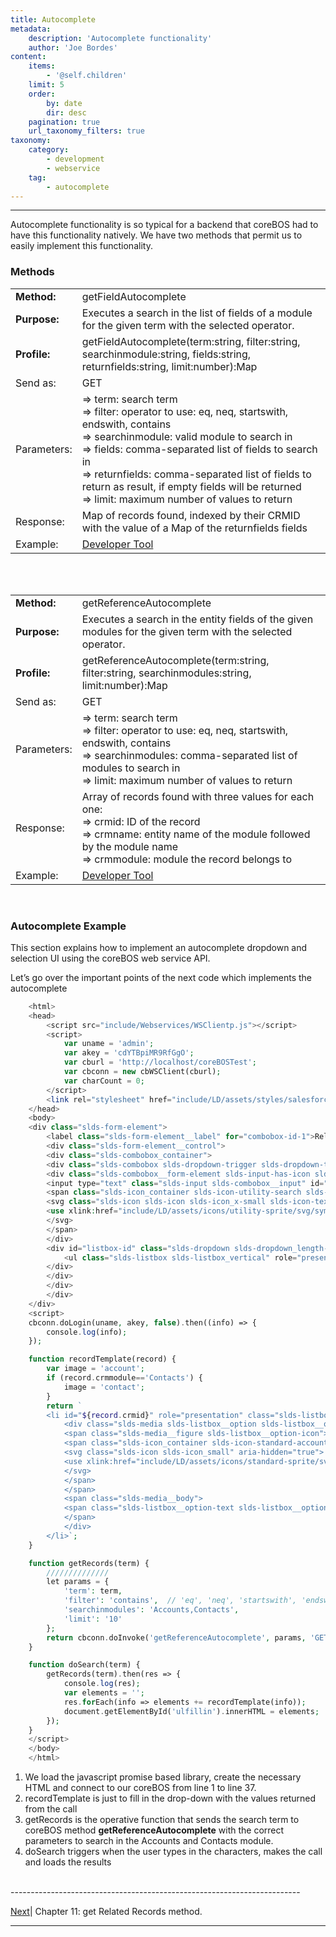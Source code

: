 ```yaml
---
title: Autocomplete
metadata:
    description: 'Autocomplete functionality'
    author: 'Joe Bordes'
content:
    items:
        - '@self.children'
    limit: 5
    order:
        by: date
        dir: desc
    pagination: true
    url_taxonomy_filters: true
taxonomy:
    category:
        - development
        - webservice
    tag:
        - autocomplete
---
```

---

Autocomplete functionality is so typical for a backend that coreBOS had
to have this functionality natively. We have two methods that permit us
to easily implement this functionality.

### Methods


<table class="table table-striped">
<tbody>
<tr>
<td><strong>Method:</strong></td>
<td>getFieldAutocomplete</th>
</tr>
<tr>
<td><strong>Purpose:</strong></td>
<td>Executes a search in the list of fields of a module for the given term with the selected operator.</th>
</tr>
<tr>
<td><strong>Profile:</strong></td>
<td>getFieldAutocomplete(term:string, filter:string, searchinmodule:string, fields:string, returnfields:string, limit:number):Map</td>
</tr>
<tr>
<td>Send as:</td>
<td>GET</td>
</tr>
<tr>
<td>Parameters:</td>
<td>=&gt; term: search term<br />
=&gt; filter: operator to use: eq, neq, startswith, endswith, contains<br />
=&gt; searchinmodule: valid module to search in<br />
=&gt; fields: comma-separated list of fields to search in<br />
=&gt; returnfields: comma-separated list of fields to return as result, if empty fields will be returned<br />
=&gt; limit: maximum number of values to return</td>
</tr>
<tr>
<td>Response:</td>
<td>Map of records found, indexed by their CRMID with the value of a Map of the returnfields fields</td>
</tr>
<tr>
<td>Example:</td>
<td><a href="https://github.com/tsolucio/coreBOSwsDevelopment/blob/master/testcode/334_getFieldAutocomplete.php">Developer Tool</a></td>
</tr>
</tbody>
</table>

<br>
<br>


<table class="table table-striped">
<tbody>
<tr>
<td><strong>Method:</strong></td>
<td>getReferenceAutocomplete</th>
</tr>
<tr>
<td><strong>Purpose:</strong></td>
<td>Executes a search in the entity fields of the given modules for the given term with the selected operator.</th>
</tr>
<tr>
<td><strong>Profile:</strong></td>
<td>getReferenceAutocomplete(term:string, filter:string, searchinmodules:string, limit:number):Map</td>
</tr>
<tr>
<td>Send as:</td>
<td>GET</td>
</tr>
<tr>
<td>Parameters:</td>
<td>=&gt; term: search term<br />
=&gt; filter: operator to use: eq, neq, startswith, endswith, contains<br />
=&gt; searchinmodules: comma-separated list of modules to search in<br />
=&gt; limit: maximum number of values to return</td>
</tr>
<tr>
<td>Response:</td>
<td>Array of records found with three values for each one:<br />
=&gt; crmid: ID of the record<br />
=&gt; crmname: entity name of the module followed by the module name<br />
=&gt; crmmodule: module the record belongs to</td>
</tr>
<tr>
<td>Example:</td>
<td><a href="https://github.com/tsolucio/coreBOSwsDevelopment/blob/master/testcode/334_getReferenceAutocomplete.php">Developer Tool</a></td>
</tr>
</tbody>
</table>

<br>

### Autocomplete Example

This section explains how to implement an autocomplete dropdown and
selection UI using the coreBOS web service API.

Let’s go over the important points of the next code which implements the
autocomplete
```php
    <html>
    <head>
        <script src="include/Webservices/WSClientp.js"></script>
        <script>
            var uname = 'admin';
            var akey = 'cdYTBpiMR9RfGgO';
            var cburl = 'http://localhost/coreBOSTest';
            var cbconn = new cbWSClient(cburl);
            var charCount = 0;
        </script>
        <link rel="stylesheet" href="include/LD/assets/styles/salesforce-lightning-design-system.css" type="text/css" />
    </head>
    <body>
    <div class="slds-form-element">
        <label class="slds-form-element__label" for="combobox-id-1">Relate to</label>
        <div class="slds-form-element__control">
        <div class="slds-combobox_container">
        <div class="slds-combobox slds-dropdown-trigger slds-dropdown-trigger_click" aria-expanded="false" aria-haspopup="listbox" role="combobox">
        <div class="slds-combobox__form-element slds-input-has-icon slds-input-has-icon_right" role="none">
        <input type="text" class="slds-input slds-combobox__input" id="combobox-id-1" aria-autocomplete="list" aria-controls="listbox-id-1" autoComplete="off" role="textbox" placeholder="Search..." onkeyup="charCount = this.value.length;if (charCount>3) { doSearch(this.value); }" />
        <span class="slds-icon_container slds-icon-utility-search slds-input__icon slds-input__icon_right">
        <svg class="slds-icon slds-icon slds-icon_x-small slds-icon-text-default" aria-hidden="true">
        <use xlink:href="include/LD/assets/icons/utility-sprite/svg/symbols.svg#search"></use>
        </svg>
        </span>
        </div>
        <div id="listbox-id" class="slds-dropdown slds-dropdown_length-with-icon-7 slds-dropdown_fluid" role="listbox" style="display:block;">
            <ul class="slds-listbox slds-listbox_vertical" role="presentation" id="ulfillin"></ul>
        </div>
        </div>
        </div>
        </div>
    </div>
    <script>
    cbconn.doLogin(uname, akey, false).then((info) => {
        console.log(info);
    });

    function recordTemplate(record) {
        var image = 'account';
        if (record.crmmodule=='Contacts') {
            image = 'contact';
        }
        return `
        <li id="${record.crmid}" role="presentation" class="slds-listbox__item">
            <div class="slds-media slds-listbox__option slds-listbox__option_entity slds-listbox__option_has-meta" role="option">
            <span class="slds-media__figure slds-listbox__option-icon">
            <span class="slds-icon_container slds-icon-standard-account">
            <svg class="slds-icon slds-icon_small" aria-hidden="true">
            <use xlink:href="include/LD/assets/icons/standard-sprite/svg/symbols.svg#${image}"></use>
            </svg>
            </span>
            </span>
            <span class="slds-media__body">
            <span class="slds-listbox__option-text slds-listbox__option-text_entity">${record.crmname}</span>
            </span>
            </div>
        </li>`;
    }

    function getRecords(term) {
        //////////////
        let params = {
            'term': term,
            'filter': 'contains',  // 'eq', 'neq', 'startswith', 'endswith', 'contains'
            'searchinmodules': 'Accounts,Contacts',
            'limit': '10'
        };
        return cbconn.doInvoke('getReferenceAutocomplete', params, 'GET') 
    }

    function doSearch(term) {
        getRecords(term).then(res => {
            console.log(res);
            var elements = '';
            res.forEach(info => elements += recordTemplate(info));
            document.getElementById('ulfillin').innerHTML = elements;
        });
    }
    </script>
    </body>
    </html>
```
1.  We load the javascript promise based library, create the necessary
    HTML and connect to our coreBOS from line 1 to line 37.
2.  recordTemplate is just to fill in the drop-down with the values
    returned from the call
3.  getRecords is the operative function that sends the search term to
    coreBOS method **getReferenceAutocomplete** with the correct
    parameters to search in the Accounts and Contacts module.
4.  doSearch triggers when the user types in the characters, makes the
    call and loads the results


<br>
------------------------------------------------------------------------

[Next](http://localhost/coreBOSDocumentation/configuration-tools/webservice-development/getrelatedcontrols)| Chapter 11: get Related Records method.

------------------------------------------------------------------------